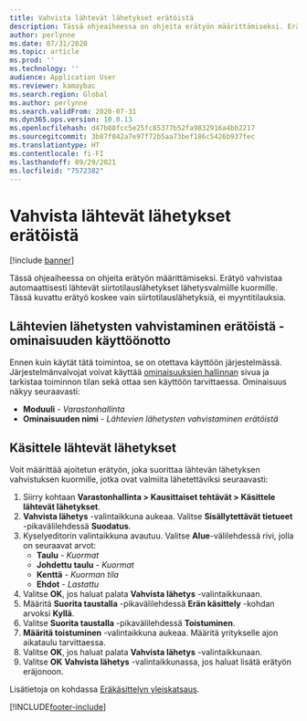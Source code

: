 ```yaml
---
title: Vahvista lähtevät lähetykset erätöistä
description: Tässä ohjeaiheessa on ohjeita erätyön määrittämiseksi. Erätyö vahvistaa automaattisesti lähtevät siirtotilauslähetykset lähetysvalmiille kuormille.
author: perlynne
ms.date: 07/31/2020
ms.topic: article
ms.prod: ''
ms.technology: ''
audience: Application User
ms.reviewer: kamaybac
ms.search.region: Global
ms.author: perlynne
ms.search.validFrom: 2020-07-31
ms.dyn365.ops.version: 10.0.13
ms.openlocfilehash: d47b88fcc5e25fc85377b52fa9832916a4bb2217
ms.sourcegitcommit: 3b87f042a7e97f72b5aa73bef186c5426b937fec
ms.translationtype: HT
ms.contentlocale: fi-FI
ms.lasthandoff: 09/29/2021
ms.locfileid: "7572382"
---
```

# <a name="confirm-outbound-shipments-from-batch-jobs"></a>Vahvista lähtevät lähetykset erätöistä

[!include [banner](../includes/banner.md)]

Tässä ohjeaiheessa on ohjeita erätyön määrittämiseksi. Erätyö vahvistaa automaattisesti lähtevät siirtotilauslähetykset lähetysvalmiille kuormille. Tässä kuvattu erätyö koskee vain siirtotilauslähetyksiä, ei myyntitilauksia.

## <a name="enable-the-confirm-outbound-shipments-from-batch-jobs-feature"></a>Lähtevien lähetysten vahvistaminen erätöistä -ominaisuuden käyttöönotto

Ennen kuin käytät tätä toimintoa, se on otettava käyttöön järjestelmässä. Järjestelmänvalvojat voivat käyttää [ominaisuuksien hallinnan](../../fin-ops-core/fin-ops/get-started/feature-management/feature-management-overview.md) sivua ja tarkistaa toiminnon tilan sekä ottaa sen käyttöön tarvittaessa. Ominaisuus näkyy seuraavasti:

- **Moduuli** - *Varastonhallinta*
- **Ominaisuuden nimi** - *Lähtevien lähetysten vahvistaminen erätöistä*

## <a name="process-outbound-shipments"></a>Käsittele lähtevät lähetykset

Voit määrittää ajoitetun erätyön, joka suorittaa lähtevän lähetyksen vahvistuksen kuormille, jotka ovat valmiita lähetettäviksi seuraavasti:

1. Siirry kohtaan **Varastonhallinta \> Kausittaiset tehtävät \> Käsittele lähtevät lähetykset**.
1. **Vahvista lähetys** -valintaikkuna aukeaa. Valitse **Sisällytettävät tietueet** -pikavälilehdessä **Suodatus**.
1. Kyselyeditorin valintaikkuna avautuu. Valitse **Alue**-välilehdessä rivi, jolla on seuraavat arvot:
    - **Taulu** - *Kuormat*
    - **Johdettu taulu** - *Kuormat*
    - **Kenttä** - *Kuorman tila*
    - **Ehdot** - *Lastattu*
1. Valitse **OK**, jos haluat palata **Vahvista lähetys** -valintaikkunaan.
1. Määritä **Suorita taustalla** -pikavälilehdessä **Erän käsittely** -kohdan arvoksi **Kyllä**.
1. Valitse **Suorita taustalla** -pikavälilehdessä **Toistuminen**.
1. **Määritä toistuminen** -valintaikkuna aukeaa. Määritä yritykselle ajon aikataulu tarvittaessa.
1. Valitse **OK**, jos haluat palata **Vahvista lähetys** -valintaikkunaan.
1. Valitse **OK** **Vahvista lähetys** -valintaikkunassa, jos haluat lisätä erätyön eräjonoon.

Lisätietoja on kohdassa [Eräkäsittelyn yleiskatsaus](../../fin-ops-core/dev-itpro/sysadmin/batch-processing-overview.md).


[!INCLUDE[footer-include](../../includes/footer-banner.md)]
